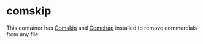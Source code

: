 # comskip

This container has [Comskip](https://github.com/erikkaashoek/Comskip) and [Comchap](https://github.com/ekim1337/PlexComskip) installed to remove commercials from any file. 

